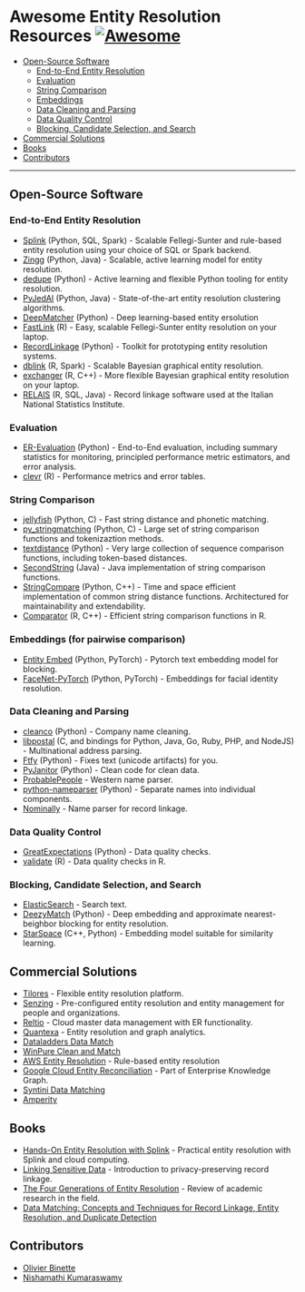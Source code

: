 # Awesome Entity Resolution Resources [![Awesome](https://awesome.re/badge-flat.svg)](https://awesome.re)

- [Open-Source Software](#open-source-software)
    - [End-to-End Entity Resolution](#end-to-end-entity-resolution)
    - [Evaluation](#evaluation)
    - [String Comparison](#string-comparison)
    - [Embeddings](#embeddings-focused-pairwise-comparison)
    - [Data Cleaning and Parsing](#data-cleaning-and-parsing)
    - [Data Quality Control](#data-quality-control)
    - [Blocking, Candidate Selection, and Search](#blocking-candidate-selection-and-search)
- [Commercial Solutions](#commercial-solutions)
- [Books](#books)
- [Contributors](#contributors)

---

## Open-Source Software

### End-to-End Entity Resolution

- [Splink](https://github.com/moj-analytical-services/splink) (Python, SQL, Spark) - Scalable Fellegi-Sunter and rule-based entity resolution using your choice of SQL or Spark backend.
- [Zingg](https://github.com/zinggAI/zingg) (Python, Java) - Scalable, active learning model for entity resolution.
- [dedupe](https://github.com/dedupeio/dedupe) (Python) - Active learning and flexible Python tooling for entity resolution. 
- [PyJedAI](https://github.com/AI-team-UoA/pyJedAI) (Python, Java) - State-of-the-art entity resolution clustering algorithms.
- [DeepMatcher](RecordLinkage) (Python) - Deep learning-based entity ersolution
- [FastLink](https://github.com/kosukeimai/fastLink) (R) - Easy, scalable Fellegi-Sunter entity resolution on your laptop.
- [RecordLinkage](https://github.com/J535D165/recordlinkage) (Python) - Toolkit for prototyping entity resolution systems.
- [dblink](https://github.com/cleanzr/dblink) (R, Spark) - Scalable Bayesian graphical entity resolution.
- [exchanger](https://github.com/cleanzr/exchanger) (R, C++) - More flexible Bayesian graphical entity resolution on your laptop.
- [RELAIS](https://www.istat.it/en/methods-and-tools/methods-and-it-tools/process/processing-tools/relais) (R, SQL, Java) - Record linkage software used at the Italian National Statistics Institute.

### Evaluation

- [ER-Evaluation](https://github.com/Valires/er-evaluation) (Python) - End-to-End evaluation, including summary statistics for monitoring, principled performance metric estimators, and error analysis.
- [clevr](https://github.com/cleanzr/clevr) (R) - Performance metrics and error tables.

### String Comparison

- [jellyfish](https://github.com/jamesturk/jellyfish) (Python, C) - Fast string distance and phonetic matching.
- [py_stringmatching](https://github.com/anhaidgroup/py_stringmatching) (Python, C) - Large set of string comparison functions and tokenizaztion methods.
- [textdistance](https://github.com/life4/textdistance) (Python) - Very large collection of sequence comparison functions, including token-based distances.
- [SecondString](https://secondstring.sourceforge.net/) (Java) - Java implementation of string comparison functions.
- [StringCompare](https://github.com/OlivierBinette/StringCompare) (Python, C++) - Time and space efficient implementation of common string distance functions. Architectured for maintainability and extendability.
- [Comparator](https://github.com/ngmarchant/comparator) (R, C++) - Efficient string comparison functions in R.


### Embeddings (for pairwise comparison)

- [Entity Embed](https://github.com/vintasoftware/entity-embed) (Python, PyTorch) - Pytorch text embedding model for blocking.
- [FaceNet-PyTorch](https://github.com/timesler/facenet-pytorch) (Python, PyTorch) - Embeddings for facial identity resolution.

### Data Cleaning and Parsing

- [cleanco](https://github.com/psolin/cleanco) (Python) - Company name cleaning.
- [libpostal](https://github.com/openvenues/libpostal) (C, and bindings for Python, Java, Go, Ruby, PHP, and NodeJS) - Multinational address parsing.
- [Ftfy](https://github.com/rspeer/python-ftfy) (Python) - Fixes text (unicode artifacts) for you.
- [PyJanitor](https://pyjanitor-devs.github.io/pyjanitor/) (Python) - Clean code for clean data.
- [ProbablePeople](https://github.com/datamade/probablepeople) - Western name parser.
- [python-nameparser](https://github.com/derek73/python-nameparser) (Python) - Separate names into individual components.
- [Nominally](https://github.com/vaneseltine/nominally) - Name parser for record linkage.

### Data Quality Control

- [GreatExpectations](https://docs.greatexpectations.io/docs/) (Python) - Data quality checks.
- [validate](https://github.com/data-cleaning/validate) (R) - Data quality checks in R.

### Blocking, Candidate Selection, and Search

- [ElasticSearch](https://github.com/elastic/elasticsearch) - Search text.
- [DeezyMatch](https://github.com/Living-with-machines/DeezyMatch) (Python) - Deep embedding and approximate nearest-beighbor blocking for entity resolution.
- [StarSpace](https://github.com/facebookresearch/StarSpace) (C++, Python) - Embedding model suitable for similarity learning.

## Commercial Solutions

- [Tilores](https://tilores.io/) - Flexible entity resolution platform.
- [Senzing](https://senzing.com/) - Pre-configured entity resolution and entity management for people and organizations.
- [Reltio](https://www.reltio.com/) - Cloud master data management with ER functionality. 
- [Quantexa](https://www.quantexa.com/) - Entity resolution and graph analytics.
- [Dataladders Data Match](https://dataladder.com/products/datamatch-enterprise/)
- [WinPure Clean and Match](https://winpure.com/products/clean-match/)
- [AWS Entity Resolution](https://aws.amazon.com/entity-resolution/) - Rule-based entity resolution
- [Google Cloud Entity Reconciliation](https://cloud.google.com/enterprise-knowledge-graph) - Part of Enterprise Knowledge Graph.
- [Syntini Data Matching](https://www.syniti.com/solutions/data-matching/)
- [Amperity](https://amperity.com/)


## Books

- [Hands-On Entity Resolution with Splink](https://www.oreilly.com/library/view/hands-on-entity-resolution/9781098148478/) - Practical entity resolution with Splink and cloud computing.
- [Linking Sensitive Data](https://link.springer.com/book/10.1007/978-3-030-59706-1) - Introduction to privacy-preserving record linkage.
- [The Four Generations of Entity Resolution](https://link.springer.com/book/10.1007/978-3-031-01878-7) - Review of academic research in the field.
- [Data Matching: Concepts and Techniques for Record Linkage, Entity Resolution, and Duplicate Detection ](https://link.springer.com/book/10.1007/978-3-642-31164-2)

## Contributors

- [Olivier Binette](https://github.com/OlivierBinette)
- [Nishamathi Kumaraswamy](https://github.com/nishamathi)

